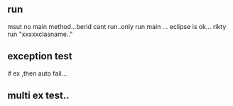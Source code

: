 


## run 

msut no main method...berid cant run..only run main ...
eclipse is ok...
rikty run "xxxxxclasname.."

##  exception test
if ex ,then auto fail...


##  multi ex test..